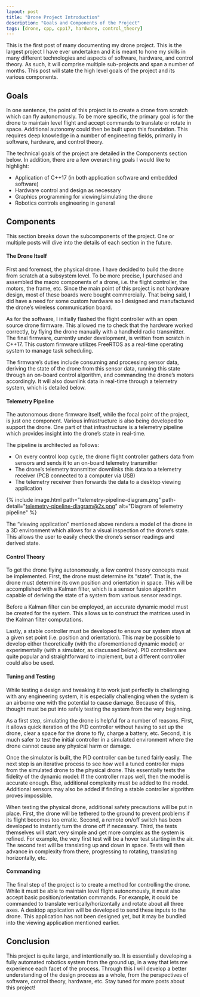 ```yaml
---
layout: post
title: "Drone Project Introduction"
description: "Goals and Components of the Project"
tags: [drone, cpp, cpp17, hardware, control_theory]
---
```


This is the first post of many documenting my drone project. This is the largest
project I have ever undertaken and it is meant to hone my skills in many
different technologies and aspects of software, hardware, and control theory. As
such, it will comprise multiple sub-projects and span a number of months. This
post will state the high level goals of the project and its various components.

## Goals

In one sentence, the point of this project is to create a drone from scratch
which can fly autonomously. To be more specific, the primary goal is for the
drone to maintain level flight and accept commands to translate or rotate in
space. Additional autonomy could then be built upon this foundation. This
requires deep knowledge in a number of engineering fields, primarily in
software, hardware, and control theory.

The technical goals of the project are detailed in the Components section below.
In addition, there are a few overarching goals I would like to highlight:

* Application of C++17 (in both application software and embedded software)
* Hardware control and design as necessary
* Graphics programming for viewing/simulating the drone
* Robotics controls engineering in general

## Components

This section breaks down the subcomponents of the project. One or multiple posts
will dive into the details of each section in the future.

#### The Drone Itself

First and foremost, the physical drone. I have decided to build the drone from
scratch at a subsystem level. To be more precise, I purchased and assembled the
macro components of a drone, i.e. the flight controller, the motors, the frame,
etc. Since the main point of this project is not hardware design, most of these
boards were bought commercially. That being said, I did have a need for some
custom hardware so I designed and manufactured the drone’s wireless
communication board.

As for the software, I initially flashed the flight controller with an open
source drone firmware. This allowed me to check that the hardware worked
correctly, by flying the drone manually with a handheld radio transmitter. The
final firmware, currently under development, is written from scratch in C++17.
This custom firmware utilizes FreeRTOS as a real-time operating system to manage
task scheduling.

The firmware’s duties include consuming and processing sensor data, deriving the
state of the drone from this sensor data, running this state through an on-board
control algorithm, and commanding the drone’s motors accordingly. It will also
downlink data in real-time through a telemetry system, which is detailed below.

#### Telemetry Pipeline

The autonomous drone firmware itself, while the focal point of the project, is
just one component. Various infrastructure is also being developed to support
the drone. One part of that infrastructure is a telemetry pipeline which
provides insight into the drone’s state in real-time.

The pipeline is architected as follows:

* On every control loop cycle, the drone flight controller gathers data from
sensors and sends it to an on-board telemetry transmitter
* The drone’s telemetry transmitter downlinks this data to a telemetry receiver
(PCB connected to a computer via USB)
* The telemetry receiver then forwards the data to a desktop viewing application

{% include image.html path="telemetry-pipeline-diagram.png"
path-detail="telemetry-pipeline-diagram@2x.png" alt="Diagram of telemetry
pipeline" %}

The “viewing application” mentioned above renders a model of the drone in a 3D
environment which allows for a visual inspection of the drone’s state. This
allows the user to easily check the drone’s sensor readings and derived state.

#### Control Theory

To get the drone flying autonomously, a few control theory concepts must be
implemented. First, the drone must determine its “state”. That is, the drone
must determine its own position and orientation in space. This will be
accomplished with a Kalman filter, which is a sensor fusion algorithm capable of
deriving the state of a system from various sensor readings.

Before a Kalman filter can be employed, an accurate dynamic model must be
created for the system. This allows us to construct the matrices used in the
Kalman filter computations.

Lastly, a stable controller must be developed to ensure our system stays at a
given set point (i.e. position and orientation). This may be possible to develop
either theoretically (with the aforementioned dynamic model) or experimentally
(with a simulator, as discussed below). PID controllers are quite popular and
straightforward to implement, but a different controller could also be used.

#### Tuning and Testing

While testing a design and tweaking it to work just perfectly is challenging
with any engineering system, it is especially challenging when the system is an
airborne one with the potential to cause damage. Because of this, thought must
be put into safely testing the system from the very beginning.

As a first step, simulating the drone is helpful for a number of reasons. First,
it allows quick iteration of the PID controller without having to set up the
drone, clear a space for the drone to fly, charge a battery, etc. Second, it is
much safer to test the initial controller in a simulated environment where the
drone cannot cause any physical harm or damage.

Once the simulator is built, the PID controller can be tuned fairly easily. The
next step is an iterative process to see how well a tuned controller maps from
the simulated drone to the physical drone. This essentially tests the fidelity
of the dynamic model: If the controller maps well, then the model is accurate
enough. Else, additional complexity must be added to the model. Additional
sensors may also be added if finding a stable controller algorithm proves
impossible.

When testing the physical drone, additional safety precautions will be put in
place. First, the drone will be tethered to the ground to prevent problems if
its flight becomes too erratic. Second, a remote on/off switch has been
developed to instantly turn the drone off if necessary. Third, the tests
themselves will start very simple and get more complex as the system is refined.
For example, the very first test will be a hover test starting in the air. The
second test will be translating up and down in space. Tests will then advance in
complexity from there, progressing to rotating, translating horizontally, etc.

#### Commanding

The final step of the project is to create a method for controlling the drone.
While it must be able to maintain level flight autonomously, it must also accept
basic position/orientation commands. For example, it could be commanded to
translate vertically/horizontally and rotate about all three axes. A desktop
application will be developed to send these inputs to the drone. This
application has not been designed yet, but it may be bundled into the viewing
application mentioned earlier.

## Conclusion

This project is quite large, and intentionally so. It is essentially developing
a fully automated robotics system from the ground up, in a way that lets me
experience each facet of the process. Through this I will develop a better
understanding of the design process as a whole, from the perspectives of
software, control theory, hardware, etc. Stay tuned for more posts about this
project!
